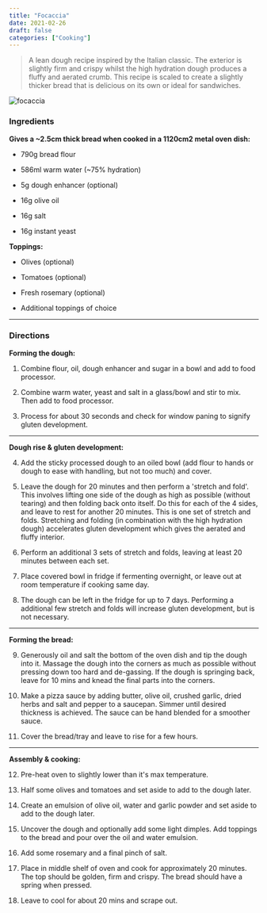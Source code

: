 ```yaml
---
title: "Focaccia"
date: 2021-02-26
draft: false
categories: ["Cooking"]
---
```


> A lean dough recipe inspired by the Italian classic. The exterior is slightly firm and crispy whilst the high hydration dough produces a fluffy and aerated crumb. This recipe is scaled to create a slightly thicker bread that is delicious on its own or ideal for sandwiches. 

![focaccia](/focaccia.jpg)

### Ingredients

**Gives a ~2.5cm thick bread when cooked in a 1120cm2 metal oven dish:**
- 790g bread flour

- 586ml warm water (~75% hydration)

- 5g dough enhancer (optional)

- 16g olive oil

- 16g salt

- 16g instant yeast

**Toppings:**
- Olives (optional)

- Tomatoes (optional)

- Fresh rosemary (optional)

- Additional toppings of choice

___

### Directions

**Forming the dough:**

1. Combine flour, oil, dough enhancer and sugar in a bowl and add to food processor.

2. Combine warm water, yeast and salt in a glass/bowl and stir to mix. Then add to food processor.

3. Process for about 30 seconds and check for window paning to signify gluten development.

___

**Dough rise & gluten development:**

4. Add the sticky processed dough to an oiled bowl (add flour to hands or dough to ease with handling, but not too much) and cover.

5. Leave the dough for 20 minutes and then perform a 'stretch and fold'. This involves lifting one side of the dough as high as possible (without tearing) and then folding back onto itself. Do this for each of the 4 sides, and leave to rest for another 20 minutes. This is one set of stretch and folds. Stretching and folding (in combination with the high hydration dough) accelerates gluten development which gives the aerated and fluffy interior.

6. Perform an additional 3 sets of stretch and folds, leaving at least 20 minutes between each set.

7. Place covered bowl in fridge if fermenting overnight, or leave out at room temperature if cooking same day.

8. The dough can be left in the fridge for up to 7 days. Performing a additional few stretch and folds will increase gluten development, but is not necessary.

___

**Forming the bread:**

9. Generously oil and salt the bottom of the oven dish and tip the dough into it. Massage the dough into the corners as much as possible without pressing down too hard and de-gassing. If the dough is springing back, leave for 10 mins and knead the final parts into the corners.

10. Make a pizza sauce by adding butter, olive oil, crushed garlic, dried herbs and salt and pepper to a saucepan. Simmer until desired thickness is achieved. The sauce can be hand blended for a smoother sauce.

11. Cover the bread/tray and leave to rise for a few hours. 

___

**Assembly & cooking:**

12. Pre-heat oven to slightly lower than it's max temperature.

13. Half some olives and tomatoes and set aside to add to the dough later.

14. Create an emulsion of olive oil, water and garlic powder and set aside to add to the dough later.

15. Uncover the dough and optionally add some light dimples. Add toppings to the bread and pour over the oil and water emulsion.

16. Add some rosemary and a final pinch of salt. 

17. Place in middle shelf of oven and cook for approximately 20 minutes. The top should be golden, firm and crispy. The bread should have a spring when pressed.

18. Leave to cool for about 20 mins and scrape out. 